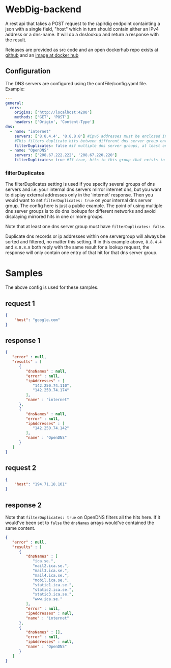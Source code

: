 # WebDig-backend
A rest api that takes a POST request to the /api/dig endpoint containting a json with a single field, "host" which in turn should contain either an IPv4 address or a dns-name. It will do a dnslookup and return a response with the result. 

Releases are provided as src code and an open dockerhub repo exists at [github](https://hub.docker.com/_/arizon/webdig-backend) and an [image at docker hub](docker.io/arizon/webdig-backend)

## Configuration
The DNS servers are configured using the confFile/config.yaml file.  
Example:

```yaml
---
general:
  cors:
    origins: ['http://localhost:4200']
    methods: ['GET', 'POST']
    headers: ['Origin', 'Content-Type']
dns:
  - name: "internet"
    servers: ['8.8.4.4', '8.8.8.8'] #ipv6 addresses must be enclosed in brackets []
    #This filters duplicate hits between different dns server group entries:
    filterDuplicates: false #if multiple dns server groups, at least one must be unfiltered (false). Duplicate hits within one dns group will still will always be filtered.
  - name: "OpenDNS"
    servers: ['208.67.222.222', '208.67.220.220']
    filterDuplicates: true #If true, hits in this group that exists in "internet" will be removed from this result section.
```
### filterDuplicates
The filterDuplicates setting is used if you specify several groups of dns servers and i.e. your internal dns servers mirror internet dns, but you want to display external addresses only in the 'internet' response. Then you would want to set `filterDuplicates: true` on your internal dns server group. The config here is just a public example. The point of using multiple dns server groups is to do dns lookups for different networks and avoid displaying mirrored hits in one or more groups.

Note that at least one dns server group must have `filterDuplicates: false`.  

Duplicate dns records or ip addresses within one servergroup will always be sorted and filtered, no matter this setting. If in this example above, `8.8.4.4` and `8.8.8.8` both reply with the same result for a lookup request, the response will only contain one entry of that hit for that dns server group. 

# Samples
The above config is used for these samples.
##  request 1
```json
{
    "host": "google.com"
}
```
## response 1
```json
{
   "error" : null,
   "results" : [
      {
         "dnsNames" : null,
         "error" : null,
         "ipAddresses" : [
            "142.250.74.110",
            "142.250.74.174"
         ],
         "name" : "internet"
      },
      {
         "dnsNames" : null,
         "error" : null,
         "ipAddresses" : [
            "142.250.74.142"
         ],
         "name" : "OpenDNS"
      }
   ]
}
```
## request 2
```json
{
    "host": "194.71.18.101"
}
```
## response 2
Note that `filterDuplicates: true` on OpenDNS filters all the hits here. If it would've been set to `false` the `dnsNames` arrays would've contained the same content. 
```json
{
   "error" : null,
   "results" : [
      {
         "dnsNames" : [
            "ica.se.",
            "mail2.ica.se.",
            "mail3.ica.se.",
            "mail4.ica.se.",
            "mobil.ica.se.",
            "static1.ica.se.",
            "static2.ica.se.",
            "static3.ica.se.",
            "www.ica.se."
         ],
         "error" : null,
         "ipAddresses" : null,
         "name" : "internet"
      },
      {
         "dnsNames" : [],
         "error" : null,
         "ipAddresses" : null,
         "name" : "OpenDNS"
      }
   ]
}
```
